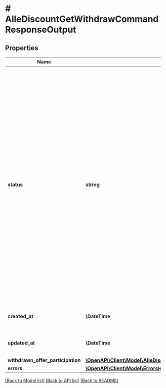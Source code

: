 # # AlleDiscountGetWithdrawCommandResponseOutput

## Properties

Name | Type | Description | Notes
------------ | ------------- | ------------- | -------------
**status** | **string** | Status field possible values:   - NEW - command processing has not started   - IN_PROGRESS - command is being processed   - FAILED - processing of the command failed. Offer will not participate in AlleDiscount.   - SUCCESSFUL - processing of the command was successful. New participation was created. To make sure that the offer is participating in AlleDiscount, request the participation status. | [optional]
**created_at** | **\DateTime** | Command creation date. ISO 8601 format. | [optional]
**updated_at** | **\DateTime** | Command update date. ISO 8601 format. | [optional]
**withdrawn_offer_participation** | [**\OpenAPI\Client\Model\AlleDiscountGetWithdrawCommandResponseOutputWithdrawnOfferParticipation**](AlleDiscountGetWithdrawCommandResponseOutputWithdrawnOfferParticipation.md) |  | [optional]
**errors** | [**\OpenAPI\Client\Model\ErrorsHolder[]**](ErrorsHolder.md) |  | [optional]

[[Back to Model list]](../../README.md#models) [[Back to API list]](../../README.md#endpoints) [[Back to README]](../../README.md)
